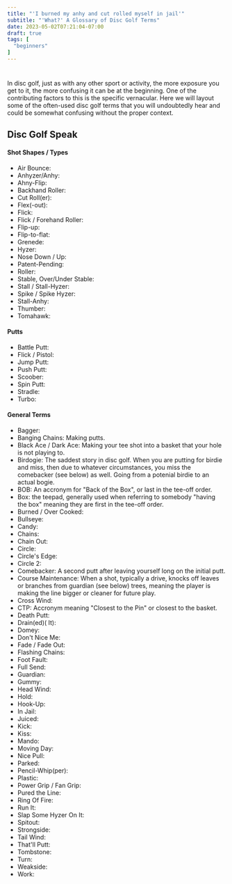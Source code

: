 ```yaml
---
title: "'I burned my anhy and cut rolled myself in jail'"
subtitle: "'What?' A Glossary of Disc Golf Terms"
date: 2023-05-02T07:21:04-07:00
draft: true
tags: [
  "beginners"
]
---
```

#
In disc golf, just as with any other sport or activity, the more exposure you get to it, the more confusing it can be at the beginning. One of the contributing factors to this is the specific vernacular. Here we will layout some of the often-used disc golf terms that you will undoubtedly hear and could be somewhat confusing without the proper context.

## Disc Golf Speak
#### Shot Shapes / Types
- Air Bounce:
- Anhyzer/Anhy:
- Ahny-Flip:
- Backhand Roller:
- Cut Roll(er):
- Flex(-out):
- Flick:
- Flick / Forehand Roller:
- Flip-up:
- Flip-to-flat:
- Grenede:
- Hyzer:
- Nose Down / Up:
- Patent-Pending:
- Roller:
- Stable, Over/Under Stable:
- Stall / Stall-Hyzer:
- Spike / Spike Hyzer:
- Stall-Anhy:
- Thumber:
- Tomahawk:

#### Putts
- Battle Putt:
- Flick / Pistol:
- Jump Putt:
- Push Putt:
- Scoober:
- Spin Putt:
- Stradle:
- Turbo:

#### General Terms
- Bagger:
- Banging Chains: Making putts.
- Black Ace / Dark Ace: Making your tee shot into a basket that your hole is not playing to.
- Birdogie: The saddest story in disc golf. When you are putting for birdie and miss, then due to whatever circumstances, you miss the comebacker (see below) as well. Going from a potenial birdie to an actual bogie.
- BOB: An accronym for "Back of the Box", or last in the tee-off order.
- Box: the teepad, generally used when referring to somebody "having the box" meaning they are first in the tee-off order.
- Burned / Over Cooked:
- Bullseye:
- Candy:
- Chains:
- Chain Out:
- Circle:
- Circle's Edge:
- Circle 2:
- Comebacker: A second putt after leaving yourself long on the initial putt.
- Course Maintenance: When a shot, typically a drive, knocks off leaves or branches from guardian (see below) trees, meaning the player is making the line bigger or cleaner for future play.
- Cross Wind:
- CTP: Accronym meaning "Closest to the Pin" or closest to the basket.
- Death Putt:
- Drain(ed)( It):
- Domey:
- Don't Nice Me:
- Fade / Fade Out:
- Flashing Chains:
- Foot Fault:
- Full Send:
- Guardian:
- Gummy:
- Head Wind:
- Hold:
- Hook-Up:
- In Jail:
- Juiced:
- Kick:
- Kiss:
- Mando:
- Moving Day:
- Nice Pull:
- Parked:
- Pencil-Whip(per):
- Plastic:
- Power Grip / Fan Grip:
- Pured the Line:
- Ring Of Fire:
- Run It:
- Slap Some Hyzer On It:
- Spitout:
- Strongside:
- Tail Wind:
- That'll Putt:
- Tombstone:
- Turn:
- Weakside:
- Work:

